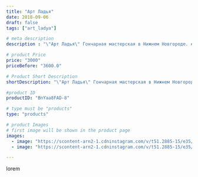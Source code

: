 ```yaml
---
title: "Арт Ладья"
date: 2018-09-06
draft: false
tags: ["art_ladya"]

# meta description
description : "\"Арт Ладья\" Гончарная мастерская в Нижнем Новгороде. #гончар #исскуство #bccrecndj #potter #керамикадляинтерьера #керамикаручнаяработа #гончарнаямастерская #к"

# product Price
price: "3000"
priceBefore: "3600.0"

# Product Short Description
shortDescription: "\"Арт Ладья\" Гончарная мастерская в Нижнем Новгороде. #гончар #исскуство #bccrecndj #potter #керамикадляинтерьера #керамикаручнаяработа #гончарнаямастерская #керамиканазаказ #handmade #okarina #керамика #эксклюзивнаякерамика #music #ceramicar #claygoods #музыка #earthenware #ceramic #design #окарина #ocarina #flute #ceramicart #керамическаяфлейта #флейта #clay #авторскаякерамика"

#product ID
productID: "BnYaa8FAD-8"

# type must be "products"
type: "products"

# product Images
# first image will be shown in the product page
images:
  - image: "https://scontent-arn2-1.cdninstagram.com/v/t51.2885-15/e35/40640767_338019580076490_6246306043888273564_n.jpg?se=7&tp=1&_nc_ht=scontent-arn2-1.cdninstagram.com&_nc_cat=106&_nc_ohc=P-vmc6ot6oEAX9vVmWu&ccb=7-4&oh=34feca9c920c64eba832d65a93bc4c90&oe=60836B9D&_nc_sid=83d603&ig_cache_key=MTg2MjM1NDUwNzIyNjQxODE2OQ%3D%3D.2-ccb7-4"
  - image: "https://scontent-arn2-1.cdninstagram.com/v/t51.2885-15/e35/40026693_684916731883579_802791106957175284_n.jpg?se=7&tp=1&_nc_ht=scontent-arn2-1.cdninstagram.com&_nc_cat=107&_nc_ohc=WFtsFpdmpMUAX-7UT-P&ccb=7-4&oh=6a7e270f16ffc2858c6181a9970f0f67&oe=6084FBAE&_nc_sid=83d603&ig_cache_key=MTg2MjM1NDUxOTI4MDg1Mjg3NQ%3D%3D.2-ccb7-4"

---
```

lorem
